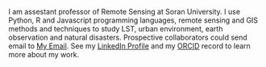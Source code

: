 

I am assestant professor of Remote Sensing at Soran University. I use Python, R and Javascript programming languages, remote sensing and GIS methods and techniques to study LST, urban environment, earth observation and natural disasters. Prospective collaborators could send email to [My Email](azad.rasul@soran.edu.iq). See my [LinkedIn Profile](https://www.linkedin.com/in/azad-rasul-1860abb1/) and my [ORCID](https://orcid.org/0000-0001-5141-0577) record to learn more about my work.


